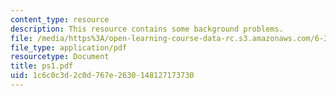 ```yaml
---
content_type: resource
description: This resource contains some background problems.
file: /media/https%3A/open-learning-course-data-rc.s3.amazonaws.com/6-341-discrete-time-signal-processing-fall-2005/1c6c0c3d2c0d767e2630148127173730_ps1.pdf
file_type: application/pdf
resourcetype: Document
title: ps1.pdf
uid: 1c6c0c3d-2c0d-767e-2630-148127173730
---
```

